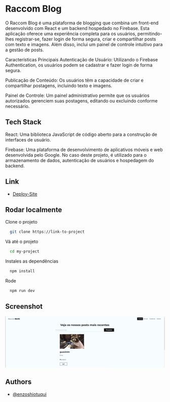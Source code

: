 


# Raccom Blog

O Raccom Blog é uma plataforma de blogging que combina um front-end desenvolvido com React e um backend hospedado no Firebase. Esta aplicação oferece uma experiência completa para os usuários, permitindo-lhes registrar-se, fazer login de forma segura, criar e compartilhar posts com texto e imagens. Além disso, inclui um painel de controle intuitivo para a gestão de posts.

Características Principais
Autenticação de Usuário: Utilizando o Firebase Authentication, os usuários podem se cadastrar e fazer login de forma segura.

Publicação de Conteúdo: Os usuários têm a capacidade de criar e compartilhar postagens, incluindo texto e imagens.

Painel de Controle: Um painel administrativo permite que os usuários autorizados gerenciem suas postagens, editando ou excluindo conforme necessário.

## Tech Stack

React: Uma biblioteca JavaScript de código aberto para a construção de interfaces de usuário.

Firebase: Uma plataforma de desenvolvimento de aplicativos móveis e web desenvolvida pelo Google. No caso deste projeto, é utilizado para o armazenamento de dados, autenticação de usuários e hospedagem do backend.

## Link

- [Deploy-Site](https://racoomblog.netlify.app/)

## Rodar localmente

Clone o projeto

```bash
  git clone https://link-to-project
```

Vá até o projeto

```bash
  cd my-project
```

Instales as dependências

```bash
  npm install
```

Rode

```bash
  npm run dev 
```

## Screenshot
![screenshot](./print.png)

## Authors

- [@enzoshiotuqui](https://github.com/EnzoShiotuqui)
